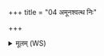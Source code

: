 +++
title = "04 अमूनश्वत्थ निः"

+++
<details><summary>मूलम् (WS)</summary>

अमूनश्वत्थ निः शृणीहि खादामून् खदिराजिरम् । मुन  
ताजभङ्ग इव भज्यन्तां बृहज्जालेन सन्दिताः ॥ ४ ॥
</details>
